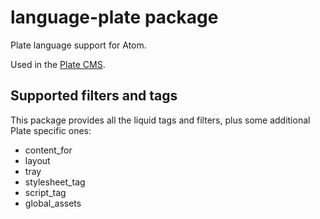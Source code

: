 # language-plate package

Plate language support for Atom.

Used in the [Plate CMS](https://startwithplate.com).

## Supported filters and tags
This package provides all the liquid tags and filters, plus some additional Plate specific ones:
- content_for
- layout
- tray
- stylesheet_tag
- script_tag
- global_assets
